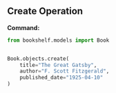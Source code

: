 ## Create Operation

**Command:**
```python
from bookshelf.models import Book


Book.objects.create(
    title="The Great Gatsby",
    author="F. Scott Fitzgerald",
    published_date="1925-04-10"
)
